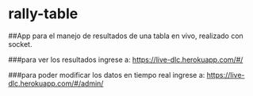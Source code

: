 # rally-table

##App para el manejo de resultados de una tabla en vivo, realizado con socket.

###para ver los resultados ingrese a:  https://live-dlc.herokuapp.com/#/

###para poder modificar los datos en tiempo real ingrese a: https://live-dlc.herokuapp.com/#/admin/


